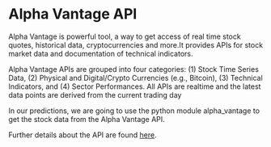 # Alpha Vantage API

Alpha Vantage is powerful tool, a way to get access of real time stock quotes, historical data, cryptocurrencies and more.It provides APIs for stock market data and documentation of technical indicators. 

Alpha Vantage APIs are grouped into four categories: \(1\) Stock Time Series Data, \(2\) Physical and Digital/Crypto Currencies \(e.g., Bitcoin\), \(3\) Technical Indicators, and \(4\) Sector Performances. All APIs are realtime and the latest data points are derived from the current trading day

In our predictions, we are going to use the python module alpha\_vantage to get the stock data from the Alpha Vantage API.

Further details about the API are found [here](https://www.alphavantage.co/documentation/).

